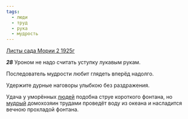 ```yaml
---
tags:
  - люди
  - труд
  - рука
  - мудрость
---
```


[Листы сада Мории 2 1925г](/agni/1925)

___28___
Уроном не надо считать уступку лукавым рукам.   

Последователь мудрости любит глядеть вперёд надолго.   

Удержите дурные наговоры улыбкою без раздражения.   

Удача у уморённых [людей](/tag/#люди) подобна струе короткого фонтана, но [мудрый](/tag/#мудрость) домохозяин трудами проведёт воду из океана и насладится вечною прохладой фонтана.   

